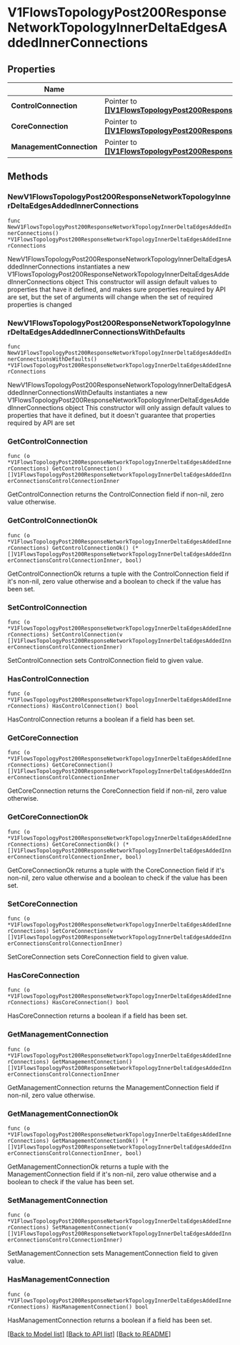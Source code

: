 # V1FlowsTopologyPost200ResponseNetworkTopologyInnerDeltaEdgesAddedInnerConnections

## Properties

Name | Type | Description | Notes
------------ | ------------- | ------------- | -------------
**ControlConnection** | Pointer to [**[]V1FlowsTopologyPost200ResponseNetworkTopologyInnerDeltaEdgesAddedInnerConnectionsControlConnectionInner**](V1FlowsTopologyPost200ResponseNetworkTopologyInnerDeltaEdgesAddedInnerConnectionsControlConnectionInner.md) |  | [optional] 
**CoreConnection** | Pointer to [**[]V1FlowsTopologyPost200ResponseNetworkTopologyInnerDeltaEdgesAddedInnerConnectionsControlConnectionInner**](V1FlowsTopologyPost200ResponseNetworkTopologyInnerDeltaEdgesAddedInnerConnectionsControlConnectionInner.md) |  | [optional] 
**ManagementConnection** | Pointer to [**[]V1FlowsTopologyPost200ResponseNetworkTopologyInnerDeltaEdgesAddedInnerConnectionsControlConnectionInner**](V1FlowsTopologyPost200ResponseNetworkTopologyInnerDeltaEdgesAddedInnerConnectionsControlConnectionInner.md) |  | [optional] 

## Methods

### NewV1FlowsTopologyPost200ResponseNetworkTopologyInnerDeltaEdgesAddedInnerConnections

`func NewV1FlowsTopologyPost200ResponseNetworkTopologyInnerDeltaEdgesAddedInnerConnections() *V1FlowsTopologyPost200ResponseNetworkTopologyInnerDeltaEdgesAddedInnerConnections`

NewV1FlowsTopologyPost200ResponseNetworkTopologyInnerDeltaEdgesAddedInnerConnections instantiates a new V1FlowsTopologyPost200ResponseNetworkTopologyInnerDeltaEdgesAddedInnerConnections object
This constructor will assign default values to properties that have it defined,
and makes sure properties required by API are set, but the set of arguments
will change when the set of required properties is changed

### NewV1FlowsTopologyPost200ResponseNetworkTopologyInnerDeltaEdgesAddedInnerConnectionsWithDefaults

`func NewV1FlowsTopologyPost200ResponseNetworkTopologyInnerDeltaEdgesAddedInnerConnectionsWithDefaults() *V1FlowsTopologyPost200ResponseNetworkTopologyInnerDeltaEdgesAddedInnerConnections`

NewV1FlowsTopologyPost200ResponseNetworkTopologyInnerDeltaEdgesAddedInnerConnectionsWithDefaults instantiates a new V1FlowsTopologyPost200ResponseNetworkTopologyInnerDeltaEdgesAddedInnerConnections object
This constructor will only assign default values to properties that have it defined,
but it doesn't guarantee that properties required by API are set

### GetControlConnection

`func (o *V1FlowsTopologyPost200ResponseNetworkTopologyInnerDeltaEdgesAddedInnerConnections) GetControlConnection() []V1FlowsTopologyPost200ResponseNetworkTopologyInnerDeltaEdgesAddedInnerConnectionsControlConnectionInner`

GetControlConnection returns the ControlConnection field if non-nil, zero value otherwise.

### GetControlConnectionOk

`func (o *V1FlowsTopologyPost200ResponseNetworkTopologyInnerDeltaEdgesAddedInnerConnections) GetControlConnectionOk() (*[]V1FlowsTopologyPost200ResponseNetworkTopologyInnerDeltaEdgesAddedInnerConnectionsControlConnectionInner, bool)`

GetControlConnectionOk returns a tuple with the ControlConnection field if it's non-nil, zero value otherwise
and a boolean to check if the value has been set.

### SetControlConnection

`func (o *V1FlowsTopologyPost200ResponseNetworkTopologyInnerDeltaEdgesAddedInnerConnections) SetControlConnection(v []V1FlowsTopologyPost200ResponseNetworkTopologyInnerDeltaEdgesAddedInnerConnectionsControlConnectionInner)`

SetControlConnection sets ControlConnection field to given value.

### HasControlConnection

`func (o *V1FlowsTopologyPost200ResponseNetworkTopologyInnerDeltaEdgesAddedInnerConnections) HasControlConnection() bool`

HasControlConnection returns a boolean if a field has been set.

### GetCoreConnection

`func (o *V1FlowsTopologyPost200ResponseNetworkTopologyInnerDeltaEdgesAddedInnerConnections) GetCoreConnection() []V1FlowsTopologyPost200ResponseNetworkTopologyInnerDeltaEdgesAddedInnerConnectionsControlConnectionInner`

GetCoreConnection returns the CoreConnection field if non-nil, zero value otherwise.

### GetCoreConnectionOk

`func (o *V1FlowsTopologyPost200ResponseNetworkTopologyInnerDeltaEdgesAddedInnerConnections) GetCoreConnectionOk() (*[]V1FlowsTopologyPost200ResponseNetworkTopologyInnerDeltaEdgesAddedInnerConnectionsControlConnectionInner, bool)`

GetCoreConnectionOk returns a tuple with the CoreConnection field if it's non-nil, zero value otherwise
and a boolean to check if the value has been set.

### SetCoreConnection

`func (o *V1FlowsTopologyPost200ResponseNetworkTopologyInnerDeltaEdgesAddedInnerConnections) SetCoreConnection(v []V1FlowsTopologyPost200ResponseNetworkTopologyInnerDeltaEdgesAddedInnerConnectionsControlConnectionInner)`

SetCoreConnection sets CoreConnection field to given value.

### HasCoreConnection

`func (o *V1FlowsTopologyPost200ResponseNetworkTopologyInnerDeltaEdgesAddedInnerConnections) HasCoreConnection() bool`

HasCoreConnection returns a boolean if a field has been set.

### GetManagementConnection

`func (o *V1FlowsTopologyPost200ResponseNetworkTopologyInnerDeltaEdgesAddedInnerConnections) GetManagementConnection() []V1FlowsTopologyPost200ResponseNetworkTopologyInnerDeltaEdgesAddedInnerConnectionsControlConnectionInner`

GetManagementConnection returns the ManagementConnection field if non-nil, zero value otherwise.

### GetManagementConnectionOk

`func (o *V1FlowsTopologyPost200ResponseNetworkTopologyInnerDeltaEdgesAddedInnerConnections) GetManagementConnectionOk() (*[]V1FlowsTopologyPost200ResponseNetworkTopologyInnerDeltaEdgesAddedInnerConnectionsControlConnectionInner, bool)`

GetManagementConnectionOk returns a tuple with the ManagementConnection field if it's non-nil, zero value otherwise
and a boolean to check if the value has been set.

### SetManagementConnection

`func (o *V1FlowsTopologyPost200ResponseNetworkTopologyInnerDeltaEdgesAddedInnerConnections) SetManagementConnection(v []V1FlowsTopologyPost200ResponseNetworkTopologyInnerDeltaEdgesAddedInnerConnectionsControlConnectionInner)`

SetManagementConnection sets ManagementConnection field to given value.

### HasManagementConnection

`func (o *V1FlowsTopologyPost200ResponseNetworkTopologyInnerDeltaEdgesAddedInnerConnections) HasManagementConnection() bool`

HasManagementConnection returns a boolean if a field has been set.


[[Back to Model list]](../README.md#documentation-for-models) [[Back to API list]](../README.md#documentation-for-api-endpoints) [[Back to README]](../README.md)


